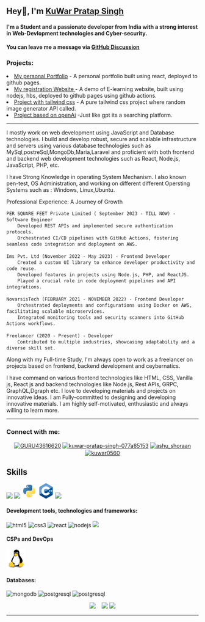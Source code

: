 <!-- ### ⚡ Fun fact: Developing Developing Developing
<!--
**kuwarp/kuwarp** is a ✨ _special_ ✨ repository because its `README.md` (this file) appears on your GitHub profile.

Here are some ideas to get you started:

- 🔭 I’m currently working on ...
- 🌱 I’m currently learning ...
- 👯 I’m looking to collaborate on ...
- 🤔 I’m looking for help with ...
- 💬 Ask me about ...
- 📫 How to reach me: ...
- 😄 Pronouns: ...
- ⚡ Fun fact: ...
-->
 
 
 <h2 align="left">Hey👋, I'm <a href="#">KuWar Pratap Singh</a></h2>


<h4>I'm a Student and a passionate developer from India with a strong interest in Web-Devlopment technologies and Cyber-security.</h4>


<b>You can leave me a message via <a href="https://github.com/kuwarp/kuwarp/discussions/3"> GitHub Discussion</a></b>

### Projects:
<li><a href="https://kuwarpratap.com">My personal Portfolio</a> - A personal portfolio built using react, deployed to github pages.
<li><a href="https://github.com/kuwarp/registrationByGuru">My registration Website </a>- A demo of E-learning website, built using nodejs, hbs, deployed to github pages using github actions.
  <li><a href="https://kuwarp.github.io/challange/">Project with tailwind css</a> - A pure tailwind css project where random image generator API called.
     <li><a href="https://cozy-beijinho-fe7356.netlify.app/">Project based on openAi</a> -Just like gpt its a searching platform.
<!-- <li><a href="https://github.com/tush-tr/gcloudact">GcloudAct</a> - A Terraform module for hosting your own runner for CI/CD on Google Cloud to run jobs in your GitHub Actions workflows. -->
<!-- <li><a href="https://tush-tr.github.io/BookAnyCar/">Book Any Car</a> - A car rental system website built using nodejs and EJS. -->
<!-- <li><a href="https://www.npmjs.com/package/@tush-tr/csv2json">csv2json</a> - A npm package to convert your csv files to json. -->
<!-- <li><a href="https://www.npmjs.com/package/@tush-tr/nosondb">NosonDB</a> - A Simple , Lightweight , Efficent JSON based database for Nodejs. -->

 
<hr>
<!-- Information -->
<p>
I mostly work on web development using JavaScript and Database technologies. I build and develop robust, secure and scalable infrastructure and servers using various database  technologies such as MySql,postreSql,MongoDb,Maria,Laravel and proficient with both frontend and backend web development technologies such as React, Node.js, JavaScript, PHP, etc.</p>
  
  <p> 
    I have Strong Knowledge in operating System Mechanism. I also known pen-test, OS Administration, and working on different different Opersting Systems such as : Windows, Linux,Ubuntu.
    <br>
    
  </p>

<p>
 Professional Experience: A Journey of Growth

    PER SQUARE FEET Private Limited ( September 2023 - TILL NOW) - Software Engineer
        Developed REST APIs and implemented secure authentication protocols.
        Orchestrated CI/CD pipelines with GitHub Actions, fostering seamless code integration and deployment on AWS.

    Ims Pvt. Ltd (November 2022 - May 2023) - Frontend Developer
        Created a custom UI library to enhance developer productivity and code reuse.
        Developed features in projects using Node.js, PHP, and ReactJS.
        Played a crucial role in code deployment pipelines and API integrations.

    NovarsisTech (FEBRUARY 2021 - NOVEMBER 2022) - Frontend Developer
        Orchestrated deployments and configurations using Docker on AWS, facilitating scalable microservices.
        Integrated monitoring tools and security scanners into GitHub Actions workflows.

    Freelancer (2020 - Present) - Developer
        Contributed to multiple industries, showcasing adaptability and a diverse skill set.


</p>

<p>
 Along with my Full-time Study, I'm always open to work as a freelancer on projects based on frontend, backend development and ceybernatics.
</p>
 
<p>I have command on various frontend technologies like HTML, CSS, Vanilla js, React js and backend technologies like Node.js, Rest APIs, GRPC, GraphQL,Dgraph etc. I love to developing materials and projects on innovative ideas. I am Fully-committed to designing and developing innovative materials. I am highly self-motivated, enthusiastic and always willing to learn more.</p>
<hr>

<h3 align="left">Connect with me:</h3>
<p align="center">
<a href="https://twitter.com/GURU43616620" target="blank"><img align="center" src="https://cdn.jsdelivr.net/npm/simple-icons@3.0.1/icons/twitter.svg" alt="GURU43616620" height="30" width="40" /></a>
<a href="https://www.linkedin.com/in/kuwar-pratap-singh-077a85153" target="blank"><img align="center" src="https://cdn.jsdelivr.net/npm/simple-icons@3.0.1/icons/linkedin.svg" alt="kuwar-pratap-singh-077a85153" height="30" width="40" /></a>
<a href="https://instagram.com/ashu_shoraan_" target="blank"><img align="center" src="https://cdn.jsdelivr.net/npm/simple-icons@3.0.1/icons/instagram.svg" alt="ashu_shoraan" height="30" width="40" /></a>
<a href="https://www.hackerrank.com/kuwar0560" target="blank"><img align="center" src="https://cdn.jsdelivr.net/npm/simple-icons@3.0.1/icons/hackerrank.svg" alt="kuwar0560" height="30" width="40" /></a>
</p>

<h2>Skills</h2>
<p float="left">
<img src="https://github.com/tush-tr/tush-tr/blob/master/res/js.gif" height="50">
<img src="https://raw.githubusercontent.com/itsksaurabh/itsksaurabh/master/assets/golang.gif"  height="50" />
<img src="https://raw.githubusercontent.com/devicons/devicon/master/icons/python/python-original.svg" height="40"/>
<img src="https://raw.githubusercontent.com/devicons/devicon/master/icons/cplusplus/cplusplus-original.svg" alt="cplusplus"height="40"/> 
<a href="https://docs.gitlab.com/ee/ci/" target="_blank" >
    <img src="https://raw.githubusercontent.com/itsksaurabh/itsksaurabh/master/assets/cicd.gif"  height="45" />
</a>
</p>
<!-- ___________________________________________________________________________ -->
<h4>Development tools, technologies and frameworks:</h4>
<p>
<img src="https://github.com/tush-tr/tush-tr/blob/master/res/html.gif" alt="html5" width="40" height="50"/> 
<img src="https://github.com/tush-tr/tush-tr/blob/master/res/css.gif" alt="css3" width="40" height="50"/>
<img src="https://github.com/tush-tr/tush-tr/blob/master/res/react.gif" alt="react" width="40" height="50"/>
<img src="https://github.com/tush-tr/tush-tr/blob/master/res/node.gif" alt="nodejs" width="40" height="50"/>
<img src="https://raw.githubusercontent.com/itsksaurabh/itsksaurabh/master/assets/grpc.gif"  height="50" />
</p>
<!-- ______________________________________________________________________ -->
<h4>CSPs and DevOps</h4>
<p>
<!-- <img src="https://cdn.worldvectorlogo.com/logos/google-cloud-3.svg" width="160" height="50" /> -->
<img src="https://raw.githubusercontent.com/devicons/devicon/master/icons/linux/linux-original.svg" alt="linux" width="50" height="50"/>
<!-- <img src="https://github.com/tush-tr/tush-tr/blob/master/res/docker.gif" height="50" > -->
<!-- <img src="https://github.com/tush-tr/tush-tr/blob/master/res/k8s.gif" width="50" height="50" > -->
<!--    <a href="https://www.terraform.io/" target="_blank" >
    <img src="https://raw.githubusercontent.com/itsksaurabh/itsksaurabh/master/assets/terraform.gif" width="100" height="50" />
  </a> -->
</p>
<h4>Databases:</h4>
<p>
<img src="https://github.com/tush-tr/tush-tr/blob/master/res/mongo.gif" alt="mongodb" width="30" height="40"/>
<img src="https://github.com/tush-tr/tush-tr/blob/master/res/postgresql.gif" alt="postgresql" width="30" height="40"/> 
<img src="https://media0.giphy.com/media/SzYP8lnr7cWAyhXRln/giphy.gif?cid=790b76110ce830b5e7fc8d50f14b3391c36af5ba330946dd&rid=giphy.gif&ct=s" alt="postgresql" width="30" height="40"/> 
</p>

<p align="center">
  <img width="44%" src="https://github-readme-stats.vercel.app/api?username=kuwarp&theme=react&cache_seconds=30&hide_border=truek/PAT_1"/>&nbsp;&nbsp;&nbsp;
  <img width="44%" src="https://github-readme-streak-stats.herokuapp.com/?user=kuwarp&theme=react&cache_seconds=30&hide_border=true"/>
 <img src="https://github-profile-summary-cards.vercel.app/api/cards/profile-details?username=kuwarp&theme=dracula"/>
</p>

<hr>
